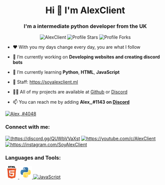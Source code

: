 <!-- https://github.com/AlexClient/ -->
<!-- LEAVE A STAR, IF YOU LIKE IT ! -->

<h1 align="center">Hi 👋 I'm AlexClient</h1>
<h3 align="center">I'm a intermediate python developer from the UK</h3>

<p align="center"> 
<img src="https://komarev.com/ghpvc/?username=smug246&label=Profile%20views&color=5c12df&style=flat" alt="AlexClient" />
<img src="https://img.shields.io/badge/dynamic/json?&label=Total%20Stars&color=5c12df&style=flat&style=for-the-badge&query=%24.stars&url=https://api.github-star-counter.workers.dev/user/Smug246" alt="Profile Stars"></a>
<img src="https://img.shields.io/badge/dynamic/json?&label=Total%20Forks&color=5c12df&style=flat&style=for-the-badge&query=%24.forks&url=https://api.github-star-counter.workers.dev/user/Smug246" alt="Profile Forks"></a>
</p>

- ❤ With you my days change every day, you are what I follow

- 🔭 I’m currently working on **Developing websites and creating discord bots**

- 🌱 I’m currently learning **Python**, **HTML**, **JavaScript**

- 👦 Staff: https://soyalexclient.ml

- 👨‍💻 All of my projects are available at [Github](https://github.com/AlexClient?tab=repositories) or [Discord](https://discord.gg/QUWbVVaXst)

- 📫 You can reach me by adding **Alex,,#1143 on [Discord](https://discord.gg/QUWbVVaXst)**


[![Alex,,#4048](https://discord.c99.nl/widget/theme-5/381816029426221057.png)](https://discord.c99.nl/)

<h3 align="left">Connect with me:</h3>
<p align="left">
<a href="https://discord.gg/QUWbVVaXst" target="blank"><img align="center" src="https://raw.githubusercontent.com/rahuldkjain/github-profile-readme-generator/master/src/images/icons/Social/discord.svg" alt="(https://discord.gg/QUWbVVaXst" height="30" width="40" /></a>
<a href="https://youtube.com/c/AlexClient" target="blank"><img align="center" src="https://upload.wikimedia.org/wikipedia/commons/thumb/0/09/YouTube_full-color_icon_%282017%29.svg/159px-YouTube_full-color_icon_%282017%29.svg.png" alt="https://youtube.com/c/AlexClient" height="30" width="40" />
<a href="https://instagram.com/SoyAlexClient" target="blank"><img align="center" src="https://upload.wikimedia.org/wikipedia/commons/9/95/Instagram_logo_2022.svg" alt="https://instagram.com/SoyAlexClient" height="30" width="40" />
</a>
</a>
</p>

<h3 align="left">Languages and Tools:</h3>
<p align="left"> <a href="https://www.w3.org/html/" target="_blank" rel="noreferrer"> <img src="https://raw.githubusercontent.com/devicons/devicon/master/icons/html5/html5-original-wordmark.svg" alt="html5" width="40" height="40"/> </a> <a href="https://www.python.org" target="_blank" rel="noreferrer"> <img src="https://raw.githubusercontent.com/devicons/devicon/master/icons/python/python-original.svg" alt="python" width="40" height="40"/>
<a href="https://es.wikipedia.org/wiki/JavaScript" target="_blank" rel="noreferrer"> <img src="https://cdn.icon-icons.com/icons2/2415/PNG/512/javascript_original_logo_icon_146455.png" alt="JavaScript" width="40" height="40"/>
  </a>
</a> </p>
